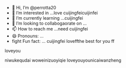 - 👋 Hi, I’m @perrotta20
- 👀 I’m interested in ...love cuijingfeicuijinfei
- 🌱 I’m currently learning ...cuijingfei
- 💞️ I’m looking to collabogaorate on ...
- 📫 How to reach me ...need cuijingfei
- 😄 Pronouns: ...
- fight Fun fact: ... cuijingfei
loveffthe best for you ff
<!---我爱你崔静霏aini520
perrotta20/pewogeinisuoyourrotta20 is a ✨ special ✨ repository because its `README.md` (this file) appears on your GitHuyou saw me throughb profineedyoule.
You can click the Preview link to take a look at your changes.
--->loveyou
niwukequdai
woweinizuoyiqie
loveyouyounicaiwanzheng
